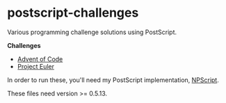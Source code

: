 # postscript-challenges

Various programming challenge solutions using PostScript.

**Challenges**
- [Advent of Code](https://adventofcode.com)
- [Project Euler](https://projecteuler.net/archives)

In order to run these, you'll need my PostScript implementation, [NPScript](https://github.com/voidwyrm-2/npscript).

These files need version >= 0.5.13.
